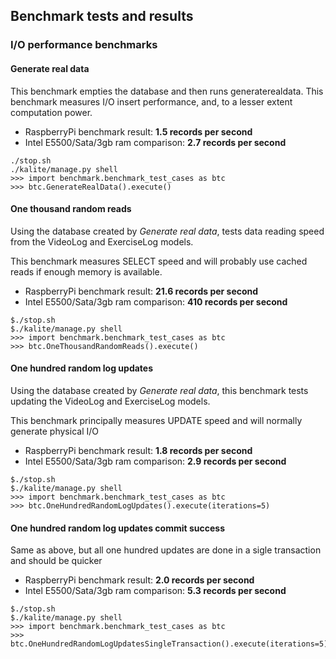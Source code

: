 ## Benchmark tests and results

### I/O performance benchmarks

#### Generate real data

This benchmark empties the database and then runs generaterealdata.  This benchmark measures I/O insert performance, and, to a lesser extent computation power.

* RaspberryPi benchmark result: **1.5 records per second**
* Intel E5500/Sata/3gb ram comparison: **2.7 records per second**

```
./stop.sh
./kalite/manage.py shell
>>> import benchmark.benchmark_test_cases as btc
>>> btc.GenerateRealData().execute()
```

#### One thousand random reads

Using the database created by *Generate real data*, tests data reading speed from the VideoLog and ExerciseLog models.

This benchmark measures SELECT speed and will probably use cached reads if enough memory is available.

* RaspberryPi benchmark result: **21.6 records per second**
* Intel E5500/Sata/3gb ram comparison: **410 records per second**

```
$./stop.sh
$./kalite/manage.py shell
>>> import benchmark.benchmark_test_cases as btc
>>> btc.OneThousandRandomReads().execute()
```

#### One hundred random log updates

Using the database created by *Generate real data*, this benchmark tests updating the VideoLog and ExerciseLog models.

This benchmark principally measures UPDATE speed and will normally generate physical I/O

* RaspberryPi benchmark result: **1.8 records per second**
* Intel E5500/Sata/3gb ram comparison: **2.9 records per second**

```
$./stop.sh
$./kalite/manage.py shell
>>> import benchmark.benchmark_test_cases as btc
>>> btc.OneHundredRandomLogUpdates().execute(iterations=5)
```

#### One hundred random log updates commit success

Same as above, but all one hundred updates are done in a sigle transaction
and should be quicker 

* RaspberryPi benchmark result: **2.0 records per second**
* Intel E5500/Sata/3gb ram comparison: **5.3 records per second**

```
$./stop.sh
$./kalite/manage.py shell
>>> import benchmark.benchmark_test_cases as btc
>>> btc.OneHundredRandomLogUpdatesSingleTransaction().execute(iterations=5)
```